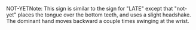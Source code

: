 NOT-YETNote:
This sign is similar to the sign for "LATE" except that
"not-yet" places the tongue over the bottom teeth, and uses a slight
headshake.  The dominant hand moves backward a couple times swinging at 
the wrist.